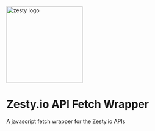 <img src="https://brand.zesty.io/zesty-io-logo-horizontal.png" height="200" alt="zesty logo" />

# Zesty.io API Fetch Wrapper 
A javascript fetch wrapper for the Zesty.io APIs 
